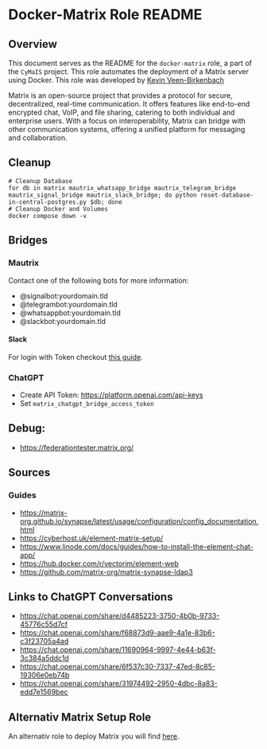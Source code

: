 # Docker-Matrix Role README

## Overview

This document serves as the README for the `docker-matrix` role, a part of the `CyMaIS` project. This role automates the deployment of a Matrix server using Docker. This role was developed by [Kevin Veen-Birkenbach](https://www.veen.world/)

Matrix is an open-source project that provides a protocol for secure, decentralized, real-time communication. It offers features like end-to-end encrypted chat, VoIP, and file sharing, catering to both individual and enterprise users. With a focus on interoperability, Matrix can bridge with other communication systems, offering a unified platform for messaging and collaboration.

## Cleanup 
```
# Cleanup Database
for db in matrix mautrix_whatsapp_bridge mautrix_telegram_bridge mautrix_signal_bridge mautrix_slack_bridge; do python reset-database-in-central-postgres.py $db; done
# Cleanup Docker and Volumes
docker compose down -v
```

## Bridges

### Mautrix 
Contact one of the following bots for more information:

- @signalbot:yourdomain.tld
- @telegrambot:yourdomain.tld
- @whatsappbot:yourdomain.tld
- @slackbot:yourdomain.tld

#### Slack
For login with Token checkout [this guide](https://docs.mau.fi/bridges/go/slack/authentication.html).

### ChatGPT
- Create API Token: https://platform.openai.com/api-keys
- Set ``matrix_chatgpt_bridge_access_token`` 

## Debug:
- https://federationtester.matrix.org/

## Sources

### Guides
- https://matrix-org.github.io/synapse/latest/usage/configuration/config_documentation.html
- https://cyberhost.uk/element-matrix-setup/
- https://www.linode.com/docs/guides/how-to-install-the-element-chat-app/
- https://hub.docker.com/r/vectorim/element-web
- https://github.com/matrix-org/matrix-synapse-ldap3

## Links to ChatGPT Conversations

- https://chat.openai.com/share/d4485223-3750-4b0b-9733-45776c55d7cf
- https://chat.openai.com/share/f68873d9-aae9-4a1e-83b6-c3f23705a4ad
- https://chat.openai.com/share/11690964-9997-4e44-b63f-3c384a5ddc1d
- https://chat.openai.com/share/6f537c30-7337-47ed-8c85-19306e0eb74b
- https://chat.openai.com/share/31974492-2950-4dbc-8a83-edd7e1569bec

##  Alternativ Matrix Setup Role
An alternativ role to deploy Matrix you will find [here](../docker-matrix-ansible/).